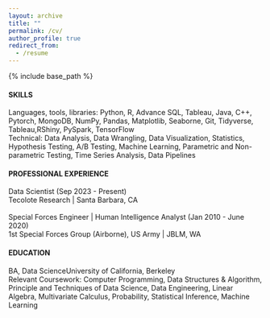 ```yaml
---
layout: archive
title: ""
permalink: /cv/
author_profile: true
redirect_from:
  - /resume
---
```


{% include base_path %}

#### SKILLS
Languages, tools, libraries: Python, R, Advance SQL, Tableau, Java, C++, Pytorch, MongoDB, NumPy, Pandas, Matplotlib, Seaborne, Git, Tidyverse, Tableau,RShiny, PySpark, TensorFlow <br/>
Technical: Data Analysis, Data Wrangling, Data Visualization, Statistics, Hypothesis Testing, A/B Testing, Machine Learning, Parametric and Non-parametric Testing, Time Series Analysis, Data Pipelines
<br/>

#### PROFESSIONAL EXPERIENCE
Data Scientist (Sep 2023 - Present) <br/>
Tecolote Research | Santa Barbara, CA <br/>
<br/>
Special Forces Engineer | Human Intelligence Analyst (Jan 2010 - June 2020) <br/>
1st Special Forces Group (Airborne), US Army | JBLM, WA 
<br/>

#### EDUCATION
BA, Data ScienceUniversity of California, Berkeley <br/>
Relevant Coursework: Computer Programming, Data Structures & Algorithm, Principle and Techniques of Data Science, Data Engineering, Linear Algebra, Multivariate Calculus, Probability, Statistical Inference, Machine Learning



